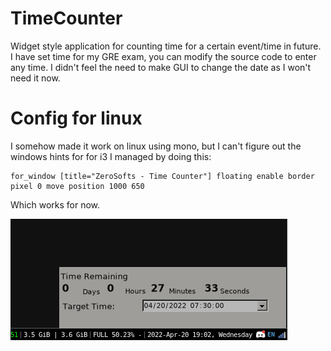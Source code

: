 # TimeCounter
Widget style application for counting time for a certain event/time in future.
I have set time for my GRE exam, you can modify the source code to enter any time. I didn't feel the need to make GUI to change the date as I won't need it now. 

# Config for linux
I somehow made it work on linux using mono, but I can't figure out the windows hints for for i3 I managed by doing this:

    for_window [title="ZeroSofts - Time Counter"] floating enable border pixel 0 move position 1000 650

Which works for now.

![screenshot](./images/screenshot.png)
